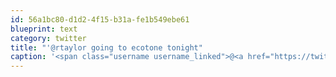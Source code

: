 ```yaml
---
id: 56a1bc80-d1d2-4f15-b31a-fe1b549ebe61
blueprint: text
category: twitter
title: "'@rtaylor going to ecotone tonight"
caption: '<span class="username username_linked">@<a href="https://twitter.com/rtaylor" title="Elon Musk">rtaylor</a></span> going to ecotone tonight'
---
```

